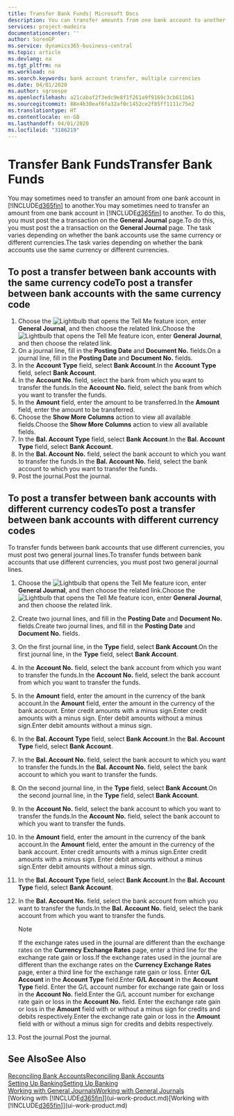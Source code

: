 ```yaml
---
title: Transfer Bank Funds| Microsoft Docs
description: You can transfer amounts from one bank account to another, including different currencies, by posting the transaction in the general journal.
services: project-madeira
documentationcenter: ''
author: SorenGP
ms.service: dynamics365-business-central
ms.topic: article
ms.devlang: na
ms.tgt_pltfrm: na
ms.workload: na
ms.search.keywords: bank account transfer, multiple currencies
ms.date: 04/01/2020
ms.author: sgroespe
ms.openlocfilehash: a21cabaf2f3edc9e8f1f261a9f9169c3cb611b61
ms.sourcegitcommit: 88e4b30eaf6fa32af0c1452ce2f85ff1111c75e2
ms.translationtype: HT
ms.contentlocale: en-GB
ms.lasthandoff: 04/01/2020
ms.locfileid: "3186219"
---
```

# <a name="transfer-bank-funds"></a><span data-ttu-id="8d115-103">Transfer Bank Funds</span><span class="sxs-lookup"><span data-stu-id="8d115-103">Transfer Bank Funds</span></span>
<span data-ttu-id="8d115-104">You may sometimes need to transfer an amount from one bank account in [!INCLUDE[d365fin](includes/d365fin_md.md)] to another.</span><span class="sxs-lookup"><span data-stu-id="8d115-104">You may sometimes need to transfer an amount from one bank account in [!INCLUDE[d365fin](includes/d365fin_md.md)] to another.</span></span> <span data-ttu-id="8d115-105">To do this, you must post the a transaction on the **General Journal** page.</span><span class="sxs-lookup"><span data-stu-id="8d115-105">To do this, you must post the a transaction on the **General Journal** page.</span></span> <span data-ttu-id="8d115-106">The task varies depending on whether the bank accounts use the same currency or different currencies.</span><span class="sxs-lookup"><span data-stu-id="8d115-106">The task varies depending on whether the bank accounts use the same currency or different currencies.</span></span>

## <a name="to-post-a-transfer-between-bank-accounts-with-the-same-currency-code"></a><span data-ttu-id="8d115-107">To post a transfer between bank accounts with the same currency code</span><span class="sxs-lookup"><span data-stu-id="8d115-107">To post a transfer between bank accounts with the same currency code</span></span>
1. <span data-ttu-id="8d115-108">Choose the ![Lightbulb that opens the Tell Me feature](media/ui-search/search_small.png "Tell me what you want to do") icon, enter **General Journal**, and then choose the related link.</span><span class="sxs-lookup"><span data-stu-id="8d115-108">Choose the ![Lightbulb that opens the Tell Me feature](media/ui-search/search_small.png "Tell me what you want to do") icon, enter **General Journal**, and then choose the related link.</span></span>
2. <span data-ttu-id="8d115-109">On a journal line, fill in the **Posting Date** and **Document No.** fields.</span><span class="sxs-lookup"><span data-stu-id="8d115-109">On a journal line, fill in the **Posting Date** and **Document No.** fields.</span></span>
3. <span data-ttu-id="8d115-110">In the **Account Type** field, select **Bank Account**.</span><span class="sxs-lookup"><span data-stu-id="8d115-110">In the **Account Type** field, select **Bank Account**.</span></span>
4. <span data-ttu-id="8d115-111">In the **Account No.** field, select the bank from which you want to transfer the funds.</span><span class="sxs-lookup"><span data-stu-id="8d115-111">In the **Account No.** field, select the bank from which you want to transfer the funds.</span></span>
5. <span data-ttu-id="8d115-112">In the **Amount** field, enter the amount to be transferred.</span><span class="sxs-lookup"><span data-stu-id="8d115-112">In the **Amount** field, enter the amount to be transferred.</span></span>
6. <span data-ttu-id="8d115-113">Choose the **Show More Columns** action to view all available fields.</span><span class="sxs-lookup"><span data-stu-id="8d115-113">Choose the **Show More Columns** action to view all available fields.</span></span>
7. <span data-ttu-id="8d115-114">In the **Bal. Account Type** field, select **Bank Account**.</span><span class="sxs-lookup"><span data-stu-id="8d115-114">In the **Bal. Account Type** field, select **Bank Account**.</span></span>
8. <span data-ttu-id="8d115-115">In the **Bal. Account No.** field, select the bank account to which you want to transfer the funds.</span><span class="sxs-lookup"><span data-stu-id="8d115-115">In the **Bal. Account No.** field, select the bank account to which you want to transfer the funds.</span></span>
9. <span data-ttu-id="8d115-116">Post the journal.</span><span class="sxs-lookup"><span data-stu-id="8d115-116">Post the journal.</span></span>

## <a name="to-post-a-transfer-between-bank-accounts-with-different-currency-codes"></a><span data-ttu-id="8d115-117">To post a transfer between bank accounts with different currency codes</span><span class="sxs-lookup"><span data-stu-id="8d115-117">To post a transfer between bank accounts with different currency codes</span></span>
<span data-ttu-id="8d115-118">To transfer funds between bank accounts that use different currencies, you must post two general journal lines.</span><span class="sxs-lookup"><span data-stu-id="8d115-118">To transfer funds between bank accounts that use different currencies, you must post two general journal lines.</span></span>

1. <span data-ttu-id="8d115-119">Choose the ![Lightbulb that opens the Tell Me feature](media/ui-search/search_small.png "Tell me what you want to do") icon, enter **General Journal**, and then choose the related link.</span><span class="sxs-lookup"><span data-stu-id="8d115-119">Choose the ![Lightbulb that opens the Tell Me feature](media/ui-search/search_small.png "Tell me what you want to do") icon, enter **General Journal**, and then choose the related link.</span></span>
2. <span data-ttu-id="8d115-120">Create two journal lines, and fill in the **Posting Date** and **Document No.** fields.</span><span class="sxs-lookup"><span data-stu-id="8d115-120">Create two journal lines, and fill in the **Posting Date** and **Document No.** fields.</span></span>
3. <span data-ttu-id="8d115-121">On the first journal line, in the **Type** field, select **Bank Account**.</span><span class="sxs-lookup"><span data-stu-id="8d115-121">On the first journal line, in the **Type** field, select **Bank Account**.</span></span>
4. <span data-ttu-id="8d115-122">In the **Account No.** field, select the bank account from which you want to transfer the funds.</span><span class="sxs-lookup"><span data-stu-id="8d115-122">In the **Account No.** field, select the bank account from which you want to transfer the funds.</span></span>
5. <span data-ttu-id="8d115-123">In the **Amount** field, enter the amount in the currency of the bank account.</span><span class="sxs-lookup"><span data-stu-id="8d115-123">In the **Amount** field, enter the amount in the currency of the bank account.</span></span> <span data-ttu-id="8d115-124">Enter credit amounts with a minus sign.</span><span class="sxs-lookup"><span data-stu-id="8d115-124">Enter credit amounts with a minus sign.</span></span> <span data-ttu-id="8d115-125">Enter debit amounts without a minus sign.</span><span class="sxs-lookup"><span data-stu-id="8d115-125">Enter debit amounts without a minus sign.</span></span>
6. <span data-ttu-id="8d115-126">In the **Bal. Account Type** field, select **Bank Account**.</span><span class="sxs-lookup"><span data-stu-id="8d115-126">In the **Bal. Account Type** field, select **Bank Account**.</span></span>
7. <span data-ttu-id="8d115-127">In the **Bal. Account No.** field, select the bank account to which you want to transfer the funds.</span><span class="sxs-lookup"><span data-stu-id="8d115-127">In the **Bal. Account No.** field, select the bank account to which you want to transfer the funds.</span></span>
8. <span data-ttu-id="8d115-128">On the second journal line, in the **Type** field, select **Bank Account**.</span><span class="sxs-lookup"><span data-stu-id="8d115-128">On the second journal line, in the **Type** field, select **Bank Account**.</span></span>
9. <span data-ttu-id="8d115-129">In the **Account No.** field, select the bank account to which you want to transfer the funds.</span><span class="sxs-lookup"><span data-stu-id="8d115-129">In the **Account No.** field, select the bank account to which you want to transfer the funds.</span></span>
10. <span data-ttu-id="8d115-130">In the **Amount** field, enter the amount in the currency of the bank account.</span><span class="sxs-lookup"><span data-stu-id="8d115-130">In the **Amount** field, enter the amount in the currency of the bank account.</span></span> <span data-ttu-id="8d115-131">Enter credit amounts with a minus sign.</span><span class="sxs-lookup"><span data-stu-id="8d115-131">Enter credit amounts with a minus sign.</span></span> <span data-ttu-id="8d115-132">Enter debit amounts without a minus sign.</span><span class="sxs-lookup"><span data-stu-id="8d115-132">Enter debit amounts without a minus sign.</span></span>
11. <span data-ttu-id="8d115-133">In the **Bal. Account Type** field, select **Bank Account**.</span><span class="sxs-lookup"><span data-stu-id="8d115-133">In the **Bal. Account Type** field, select **Bank Account**.</span></span>  
12. <span data-ttu-id="8d115-134">In the **Bal. Account No.** field, select the bank account from which you want to transfer the funds.</span><span class="sxs-lookup"><span data-stu-id="8d115-134">In the **Bal. Account No.** field, select the bank account from which you want to transfer the funds.</span></span>

    > [!NOTE]  
    > <span data-ttu-id="8d115-135">If the exchange rates used in the journal are different than the exchange rates on the **Currency Exchange Rates** page, enter a third line for the exchange rate gain or loss.</span><span class="sxs-lookup"><span data-stu-id="8d115-135">If the exchange rates used in the journal are different than the exchange rates on the **Currency Exchange Rates** page, enter a third line for the exchange rate gain or loss.</span></span> <span data-ttu-id="8d115-136">Enter **G/L Account** in the **Account Type** field.</span><span class="sxs-lookup"><span data-stu-id="8d115-136">Enter **G/L Account** in the **Account Type** field.</span></span> <span data-ttu-id="8d115-137">Enter the G/L account number for exchange rate gain or loss in the **Account No.** field.</span><span class="sxs-lookup"><span data-stu-id="8d115-137">Enter the G/L account number for exchange rate gain or loss in the **Account No.** field.</span></span> <span data-ttu-id="8d115-138">Enter the exchange rate gain or loss in the **Amount** field with or without a minus sign for credits and debits respectively.</span><span class="sxs-lookup"><span data-stu-id="8d115-138">Enter the exchange rate gain or loss in the **Amount** field with or without a minus sign for credits and debits respectively.</span></span>
13. <span data-ttu-id="8d115-139">Post the journal.</span><span class="sxs-lookup"><span data-stu-id="8d115-139">Post the journal.</span></span>

## <a name="see-also"></a><span data-ttu-id="8d115-140">See Also</span><span class="sxs-lookup"><span data-stu-id="8d115-140">See Also</span></span>
[<span data-ttu-id="8d115-141">Reconciling Bank Accounts</span><span class="sxs-lookup"><span data-stu-id="8d115-141">Reconciling Bank Accounts</span></span>](bank-manage-bank-accounts.md)  
[<span data-ttu-id="8d115-142">Setting Up Banking</span><span class="sxs-lookup"><span data-stu-id="8d115-142">Setting Up Banking</span></span>](bank-setup-banking.md)  
[<span data-ttu-id="8d115-143">Working with General Journals</span><span class="sxs-lookup"><span data-stu-id="8d115-143">Working with General Journals</span></span>](ui-work-general-journals.md)  
<span data-ttu-id="8d115-144">[Working with [!INCLUDE[d365fin](includes/d365fin_md.md)]](ui-work-product.md)</span><span class="sxs-lookup"><span data-stu-id="8d115-144">[Working with [!INCLUDE[d365fin](includes/d365fin_md.md)]](ui-work-product.md)</span></span>
